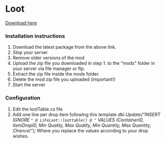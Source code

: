 # Loot
[Download here](https://github.com/LiF-x/Loot/releases/latest)

### Installation instructions

1. Download the latest package from the above link.
2. Stop your server
3. Remove older versions of the mod
4. Upload the zip file you downloaded in step 1. to the "mods" folder in your server via file manager or ftp.
5. Extract the zip file inside the mods folder.
6. Delete the mod zip file you uploaded (important!)
7. Start the server

### Configuration

1. Edit the lootTable.cs file
2. Add one line per drop item following this template *dbi.Update("INSERT IGNORE `" @ LiFxLoot::loottable() @ "` VALUES (ContainerID, ItemDropID, Min Quality, Max Quality, Min Quantity, Max Quantity, Chance)");* Where you replace the values according to your drop wishes.